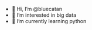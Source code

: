 - 👋 Hi, I’m @bluecatan
- 👀 I’m interested in big data
- 🌱 I’m currently learning python


<!---
bluecatan/bluecatan is a ✨ special ✨ repository because its `README.md` (this file) appears on your GitHub profile.
You can click the Preview link to take a look at your changes.
--->
